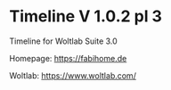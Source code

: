 # Timeline V 1.0.2 pl 3
Timeline for Woltlab Suite 3.0

Homepage: https://fabihome.de

Woltlab: https://www.woltlab.com/
